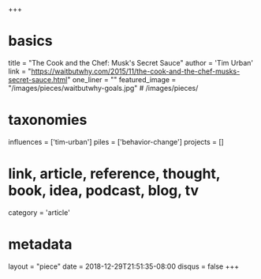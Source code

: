 +++
# basics
title     		 = "The Cook and the Chef: Musk's Secret Sauce"
author    		 = 'Tim Urban'
link      		 = "https://waitbutwhy.com/2015/11/the-cook-and-the-chef-musks-secret-sauce.html"
one_liner 		 = ""
featured_image = "/images/pieces/waitbutwhy-goals.jpg" # /images/pieces/

# taxonomies
influences		 = ['tim-urban']
piles     		 = ['behavior-change']
projects			 = []

# link, article, reference, thought, book, idea, podcast, blog, tv
category  		 = 'article'

# metadata
layout	    	 = "piece"
date      		 = 2018-12-29T21:51:35-08:00
disqus    		 = false
+++

